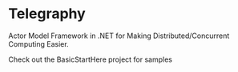 # Telegraphy
Actor Model Framework in .NET for Making Distributed/Concurrent Computing Easier.

Check out the BasicStartHere project for samples
